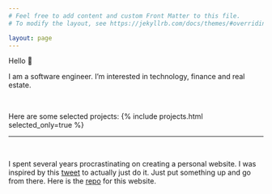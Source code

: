 ```yaml
---
# Feel free to add content and custom Front Matter to this file.
# To modify the layout, see https://jekyllrb.com/docs/themes/#overriding-theme-defaults

layout: page
---
```


Hello 👋

I am a software engineer. I’m interested in technology, finance and real estate.

<br>

Here are some selected projects:
{% include projects.html selected_only=true %}

---

<br />

I spent several years procrastinating on creating a personal website. I was inspired by this [tweet](https://twitter.com/RamVasuthevan/status/1589036193966329856?s=20&t=ugmG3OLXRUIKGov6VA4zEQ) to actually just do it. Just put something up and go from there. Here is the [repo](https://github.com/RamVasuthevan/Personal-Website) for this website.
